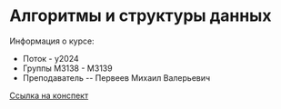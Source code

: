 # Алгоритмы и структуры данных

Информация о курсе:

* Поток - y2024
* Группы М3138 - М3139
* Преподаватель -- Первеев Михаил Валерьевич

[Ссылка на конспект](https://vyacheslavchepelin.github.io/aisd-notes/)